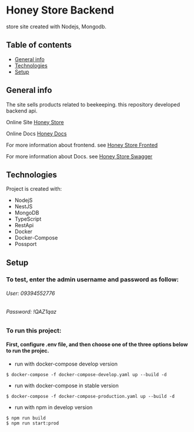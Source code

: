 # Honey Store Backend
 store site created with Nodejs, Mongodb.

## Table of contents
* [General info](#general-info)
* [Technologies](#technologies)
* [Setup](#setup)

## General info
The site sells products related to beekeeping.
this repository developed backend api. 

Online Site [Honey Store](http://5.75.202.22:4173/)

Online Docs [Honey Docs]( http://5.75.202.22:2000/docs/)

For more information about frontend. see [Honey Store Fronted](https://github.com/a-abdi/honey-store-frontend/)

For more information about Docs. see [Honey Store Swagger](https://github.com/a-abdi/honey-swagger)
	
## Technologies
Project is created with:
* NodejS 
* NestJS
* MongoDB
* TypeScript
* RestApi
* Docker
* Docker-Compose
* Possport
	
## Setup
### To test, enter the admin username and password as follow:
###### User: 09394552776
###### Password: !QAZ1qaz
### To run this project:
#### First, configure .env file, and then choose one of the three options below to run the projec.
* run with docker-compose develop version
```
$ docker-compose -f docker-compose-develop.yaml up --build -d
```
* run with docker-compose in stable version
```
$ docker-compose -f docker-compose-production.yaml up --build -d
```
* run with npm in develop version
```
$ npm run build
$ npm run start:prod
```
